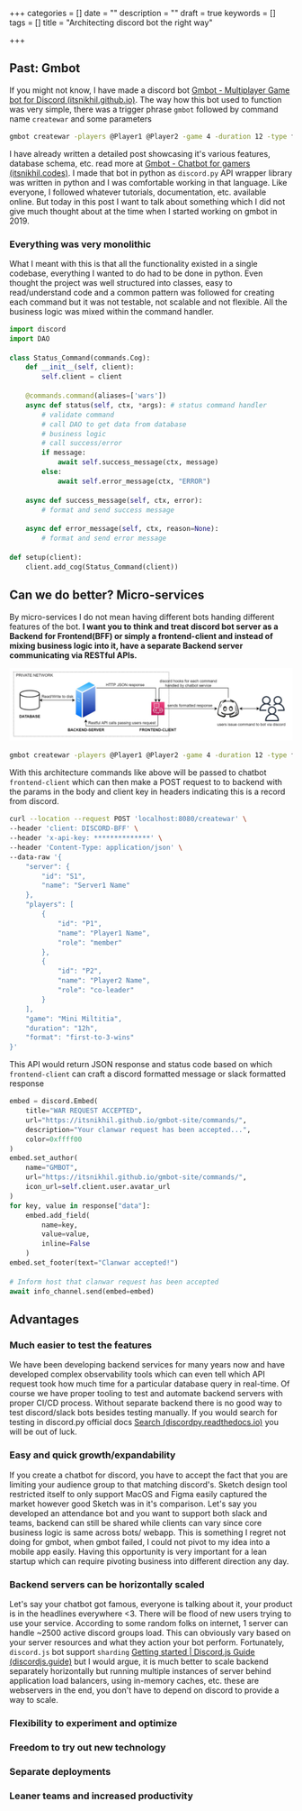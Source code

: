 +++
categories = []
date = ""
description = ""
draft = true
keywords = []
tags = []
title = "Architecting discord bot the right way"

+++
## Past: Gmbot

If you might not know, I have made a discord bot [Gmbot - Multiplayer Game bot for Discord (itsnikhil.github.io)](https://itsnikhil.github.io/gmbot-site/). The way how this bot used to function was very simple, there was a trigger phrase `gmbot` followed by command name `createwar` and some parameters

```bash
gmbot createwar -players @Player1 @Player2 -game 4 -duration 12 -type ft3
```

I have already written a detailed post showcasing it's various features, database schema, etc. read more at [Gmbot - Chatbot for gamers (itsnikhil.codes)](https://www.itsnikhil.codes/projects/gmbot/). I made that bot in python as `discord.py` API wrapper library was written in python and I was comfortable working in that language. Like everyone, I followed whatever tutorials, documentation, etc. available online. But today in this post I want to talk about something which I did not give much thought about at the time when I started working on gmbot in 2019.

### Everything was very monolithic

What I meant with this is that all the functionality existed in a single codebase, everything I wanted to do had to be done in python. Even thought the project was well structured into classes, easy to read/understand code and a common pattern was followed for creating each command but it was not testable, not scalable and not flexible. All the business logic was mixed within the command handler.

```py
import discord
import DAO

class Status_Command(commands.Cog):
    def __init__(self, client):
        self.client = client

    @commands.command(aliases=['wars'])
    async def status(self, ctx, *args): # status command handler
        # validate command
        # call DAO to get data from database
        # business logic
        # call success/error
        if message:
            await self.success_message(ctx, message)
        else:
            await self.error_message(ctx, "ERROR")

    async def success_message(self, ctx, error):
        # format and send success message

    async def error_message(self, ctx, reason=None):
        # format and send error message

def setup(client):
	client.add_cog(Status_Command(client))
```

## Can we do better? Micro-services

By micro-services I do not mean having different bots handing different features of the bot. **I want you to think and treat discord bot server as a Backend for Frontend(BFF) or simply a frontend-client and instead of mixing business logic into it, have a separate Backend server communicating via RESTful APIs.**

![Architecting discord bot the right way](/img/discord-bot-arch.jpg)

```bash
gmbot createwar -players @Player1 @Player2 -game 4 -duration 12 -type ft3
```

With this architecture commands like above will be passed to chatbot `frontend-client` which can then make a POST request to to backend with the params in the body and client key in headers indicating this is a record from discord.

```bash
curl --location --request POST 'localhost:8080/createwar' \
--header 'client: DISCORD-BFF' \
--header 'x-api-key: **************' \
--header 'Content-Type: application/json' \
--data-raw '{
    "server": {
        "id": "S1",
        "name": "Server1 Name"
    },
    "players": [
        {
            "id": "P1",
            "name": "Player1 Name",
            "role": "member"
        },
        {
            "id": "P2",
            "name": "Player2 Name",
            "role": "co-leader"
        }
    ],
    "game": "Mini Miltitia",
    "duration": "12h",
    "format": "first-to-3-wins"
}'
```

This API would return JSON response and status code based on which `frontend-client` can craft a discord formatted message or slack formatted response

```py
embed = discord.Embed(
	title="WAR REQUEST ACCEPTED",
	url="https://itsnikhil.github.io/gmbot-site/commands/",
	description="Your clanwar request has been accepted...",
	color=0xffff00
)
embed.set_author(
	name="GMBOT",
	url="https://itsnikhil.github.io/gmbot-site/commands/",
	icon_url=self.client.user.avatar_url
)
for key, value in response["data"]:
    embed.add_field(
    	name=key,
    	value=value,
    	inline=False
    )
embed.set_footer(text="Clanwar accepted!")

# Inform host that clanwar request has been accepted
await info_channel.send(embed=embed)
```

## Advantages

### Much easier to test the features

We have been developing backend services for many years now and have developed complex observability tools which can even tell which API request took how much time for a particular database query in real-time. Of course we have proper tooling to test and automate backend servers with proper CI/CD process. Without separate backend there is no good way to test discord/slack bots besides testing manually. If you would search for testing in discord.py official docs [Search (discordpy.readthedocs.io)](https://discordpy.readthedocs.io/en/stable/search.html?q=testing) you will be out of luck.

### Easy and quick growth/expandability

If you create a chatbot for discord, you have to accept the fact that you are limiting your audience group to that matching discord's. Sketch design tool restricted itself to only support MacOS and Figma easily captured the market however good Sketch was in it's comparison. Let's say you developed an attendance bot and you want to support both slack and teams, backend can still be shared while clients can vary since core business logic is same across bots/ webapp. This is something I regret not doing for gmbot, when gmbot failed, I could not pivot to my idea into a mobile app easily. Having this opportunity is very important for a lean startup which can require pivoting business into different direction any day.     

### Backend servers can be horizontally scaled

Let's say your chatbot got famous, everyone is talking about it, your product is in the headlines everywhere <3. There will be flood of new users trying to use your service. According to some random folks on internet, 1 server can handle \~2500 active discord groups load. This can obviously vary based on your server resources and what they action your bot perform. Fortunately, `discord.js` bot support `sharding` [Getting started | Discord.js Guide (discordjs.guide)](https://discordjs.guide/sharding/#when-to-shard) but I would argue, it is much better to scale backend separately horizontally but running multiple instances of server behind application load balancers, using in-memory caches, etc. these are webservers in the end, you don't have to depend on discord to provide a way to scale.    

### Flexibility to experiment and optimize

### Freedom to try out new technology

### Separate deployments

### Leaner teams and increased productivity